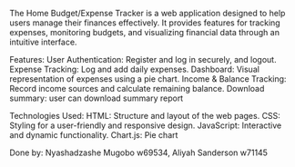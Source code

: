 The Home Budget/Expense Tracker is a web application designed to help users manage their finances effectively. It provides features for tracking expenses, monitoring budgets, and visualizing financial data through an intuitive interface.

Features:
User Authentication: Register and log in securely, and logout.
Expense Tracking: Log and add daily expenses.
Dashboard: Visual representation of expenses using a pie chart.
Income & Balance Tracking: Record income sources and calculate remaining balance.
Download summary: user can download summary report

Technologies Used:
HTML: Structure and layout of the web pages.
CSS: Styling for a user-friendly and responsive design.
JavaScript: Interactive and dynamic functionality.
Chart.js: Pie chart

Done by: Nyashadzashe Mugobo w69534, Aliyah Sanderson w71145

